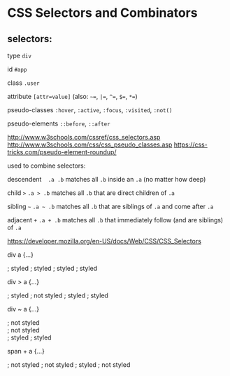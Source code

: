 # CSS Selectors and Combinators

## selectors:

  type             `div`

  id               `#app`

  class            `.user`

  attribute        `[attr=value]`  (also: `~=`, `|=`, `^=`, `$=`, `*=`)

  pseudo-classes   `:hover`, `:active`, `:focus`, `:visited`, `:not()`

  pseudo-elements  `::before`, `::after`


  http://www.w3schools.com/cssref/css_selectors.asp
  http://www.w3schools.com/css/css_pseudo_classes.asp
  https://css-tricks.com/pseudo-element-roundup/




  used to combine selectors:

  descendent     ` `      `.a .b`      matches all `.b` inside an `.a` (no matter how deep)

  child          `>`      `.a > .b`    matches all `.b` that are direct children of `.a`

  sibling        `~`       `.a ~ .b`   matches all `.b` that are siblings of `.a` and come after `.a`

  adjacent       `+`       `.a + .b`   matches all `.b` that immediately follow (and are siblings) of `.a`


  https://developer.mozilla.org/en-US/docs/Web/CSS/CSS_Selectors


div a {...}

<div>
  <a></a> ; styled
  <span>
     <a></a> ; styled
  </span>
  <a></a> ; styled
  <a></a> ; styled
</div>


div > a {...}

<div>
   <a></a> ; styled
   <span>
     <a></a> ; not styled
   </span>
  <a></a> ; styled
  <a></a> ; styled
</div>



div ~ a {...}

<body>
  <a></a> ; not styled
  <div>
    <a></a> ; not styled
  </div>
  <a></a> ; styled
  <a></a> ; styled
</body>


span + a {...}

<div>
  <a></a> ; not styled
  <span>
    <a></a> ; not styled
  </span>
  <a></a> ; styled
  <a></a> ; not styled
</div>



